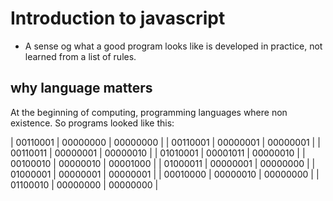 # Introduction to javascript

* A sense og what a good program looks like is developed in practice, not learned from a list of rules.

## why language matters

At the beginning of computing, programming languages where non existence. So programs looked like this:

| 00110001 | 00000000 | 00000000 |
| 00110001 | 00000001 | 00000001 |
| 00110011 | 00000001 | 00000010 |
| 01010001 | 00001011 | 00000010 |
| 00100010 | 00000010 | 00001000 |
| 01000011 | 00000001 | 00000000 |
| 01000001 | 00000001 | 00000001 |
| 00010000 | 00000010 | 00000000 |
| 01100010 | 00000000 | 00000000 |